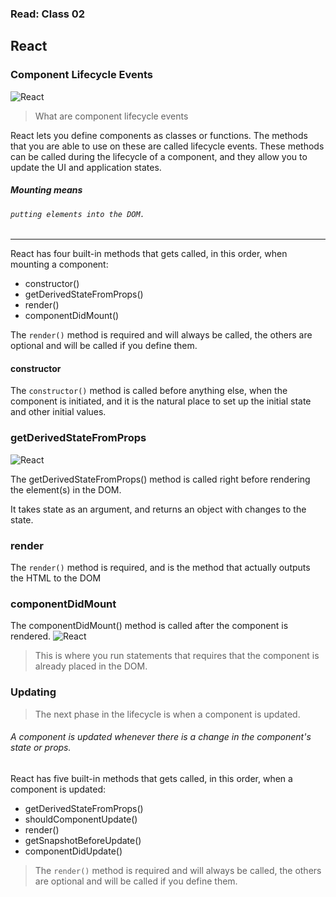 ### Read: Class 02

## React
### Component Lifecycle Events

![React](https://miro.medium.com/max/2000/0*pqn5ljaOw4kWrUdF)


> What are component lifecycle events

React lets you define components as classes or functions. The methods that you are able to use on these are called lifecycle events. These methods can be called during the lifecycle of a component, and they allow you to update the UI and application states.

##### Mounting means

###### `putting elements into the DOM.`

----------------------------------------------------------------------------------------------------------------------------------------------------



React has four built-in methods that gets called, in this order, when mounting a component:

- constructor()
- getDerivedStateFromProps()
- render()
- componentDidMount()


The `render()` method is required and will always be called, the others are optional and will be called if you define them.


#### constructor
The `constructor()` method is called before anything else, when the component is initiated, and it is the natural place to set up the initial state and other initial values.

### getDerivedStateFromProps

![React](https://i.stack.imgur.com/Tl3gq.png)

The getDerivedStateFromProps() method is called right before rendering the element(s) in the DOM.

It takes state as an argument, and returns an object with changes to the state.

### render


The `render()` method is required, and is the method that actually outputs the HTML to the DOM

### componentDidMount
The componentDidMount() method is called after the component is rendered.
![React](https://miro.medium.com/max/1400/1*O7h3a4pKrgvnsxJm6BKHfA.png)
> This is where you run statements that requires that the component is already placed in the DOM.

### Updating

> The next phase in the lifecycle is when a component is updated.

###### A component is updated whenever there is a change in the component's state or props.

React has five built-in methods that gets called, in this order, when a component is updated:

- getDerivedStateFromProps()
- shouldComponentUpdate()
- render()
- getSnapshotBeforeUpdate()
- componentDidUpdate()


> The `render()` method is required and will always be called, the others are optional and will be called if you define them.

